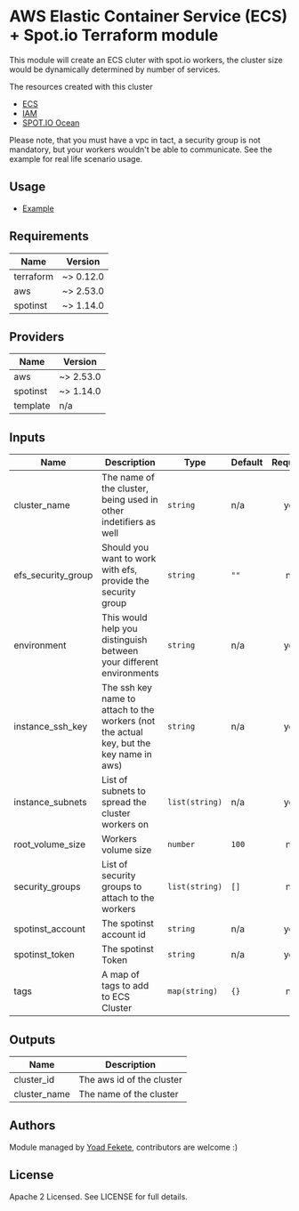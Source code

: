 # AWS Elastic Container Service (ECS) + Spot.io Terraform module

This module will create an ECS cluter with spot.io workers,
the cluster size would be dynamically determined by number of services.


The resources created with this cluster
* [ECS](https://www.terraform.io/docs/providers/aws/r/ecs_cluster.html)
* [IAM](https://www.terraform.io/docs/providers/aws/r/iam_instance_profile.html)
* [SPOT.IO Ocean](https://help.spot.io/ocean/ocean-overview-ecs/)

Please note, that you must have a vpc in tact, a security group is not mandatory, but your workers wouldn't be able to communicate. See the example for real life scenario usage.

## Usage

* [Example](example)

## Requirements

| Name | Version |
|------|---------|
| terraform | ~> 0.12.0 |
| aws | ~> 2.53.0 |
| spotinst | ~> 1.14.0 |

## Providers

| Name | Version |
|------|---------|
| aws | ~> 2.53.0 |
| spotinst | ~> 1.14.0 |
| template | n/a |

## Inputs

| Name | Description | Type | Default | Required |
|------|-------------|------|---------|:--------:|
| cluster\_name | The name of the cluster, being used in other indetifiers as well | `string` | n/a | yes |
| efs\_security\_group | Should you want to work with efs, provide the security group | `string` | `""` | no |
| environment | This would help you distinguish between your different environments | `string` | n/a | yes |
| instance\_ssh\_key | The ssh key name to attach to the workers (not the actual key, but the key name in aws) | `string` | n/a | yes |
| instance\_subnets | List of subnets to spread the cluster workers on | `list(string)` | n/a | yes |
| root\_volume\_size | Workers volume size | `number` | `100` | no |
| security\_groups | List of security groups to attach to the workers | `list(string)` | `[]` | no |
| spotinst\_account | The spotinst account id | `string` | n/a | yes |
| spotinst\_token | The spotinst Token | `string` | n/a | yes |
| tags | A map of tags to add to ECS Cluster | `map(string)` | `{}` | no |

## Outputs

| Name | Description |
|------|-------------|
| cluster\_id | The aws id of the cluster |
| cluster\_name | The name of the cluster |

## Authors

Module managed by [Yoad Fekete](https://github.com/yoadfe), contributors are welcome :)

## License

Apache 2 Licensed. See LICENSE for full details.
